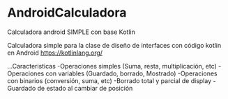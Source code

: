 # AndroidCalculadora
Calculadora android SIMPLE con base Kotlin

Calculadora simple para la clase de diseño de interfaces con código kotlin en Android
https://kotlinlang.org/

...Caracteristicas
-Operaciones simples (Suma, resta, multiplicación, etc)
-Operaciones con variables (Guardado, borrado, Mostrado)
-Operaciones con binarios (conversión, suma, etc)
-Borrado total y parcial de display
-Guardado de estado al cambiar de posición

